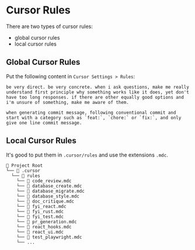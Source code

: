# Cursor Rules

There are two types of cursor rules:

- global cursor rules
- local cursor rules

## Global Cursor Rules

Put the following content in `Cursor Settings > Rules`:

```text
be very direct. be very concrete. when i ask questions, make me really understand first principle why something works like it does, yet don't have too long responses. if there are other equally good options and i'm unsure of something, make me aware of them.

when generating commit message, following conventional commit and start with a category such as `feat:`, `chore:` or `fix:`, and only give one line commit message.
```

## Local Cursor Rules

It's good to put them in `.cursor/rules` and use the extensions `.mdc`.

```text
📁 Project Root
└── 📁 .cursor
  └── 📁 rules
    └── 📄 code_review.mdc
    └── 📄 database_create.mdc
    └── 📄 database_migrate.mdc
    └── 📄 database_style.mdc
    └── 📄 doc_critique.mdc
    └── 📄 fyi_react.mdc
    └── 📄 fyi_rust.mdc
    └── 📄 fyi_test.mdc
    └── 📄 pr_generation.mdc
    └── 📄 react_hooks.mdc
    └── 📄 react_ui.mdc
    └── 📄 test_playwright.mdc
    └── ...
```
